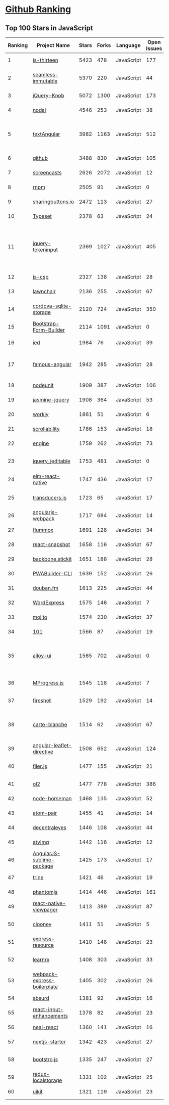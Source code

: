 [Github Ranking](../README.md)
==========

## Top 100 Stars in JavaScript

| Ranking | Project Name | Stars | Forks | Language | Open Issues | Description | Last Commit |
| ------- | ------------ | ----- | ----- | -------- | ----------- | ----------- | ----------- |
| 1 | [is-thirteen](https://github.com/jezen/is-thirteen) | 5423 | 478 | JavaScript | 177 | Check if a number is equal to 13. | 2022-12-16T20:04:49Z |
| 2 | [seamless-immutable](https://github.com/rtfeldman/seamless-immutable) | 5370 | 220 | JavaScript | 44 | Immutable data structures for JavaScript which are backwards-compatible with normal JS Arrays and Objects. | 2021-06-25T16:12:52Z |
| 3 | [jQuery-Knob](https://github.com/aterrien/jQuery-Knob) | 5072 | 1300 | JavaScript | 173 | Nice, downward compatible, touchable, jQuery dial | 2022-08-25T10:37:38Z |
| 4 | [nodal](https://github.com/keithwhor/nodal) | 4546 | 253 | JavaScript | 38 | API Services Made Easy With Node.js | 2023-01-05T06:41:58Z |
| 5 | [textAngular](https://github.com/textAngular/textAngular) | 3982 | 1163 | JavaScript | 512 | A radically powerful Text-Editor/Wysiwyg editor for Angular.js! Create multiple editor instances, two-way-bind HTML content, watch editors for changes and more! | 2022-11-07T13:31:56Z |
| 6 | [github](https://github.com/github-tools/github) | 3488 | 830 | JavaScript | 105 | A higher-level wrapper around the Github API. Intended for the browser. | 2022-09-04T15:10:53Z |
| 7 | [screencasts](https://github.com/curran/screencasts) | 2626 | 2072 | JavaScript | 12 | Code that goes along with my screencasts. | 2022-07-17T11:41:22Z |
| 8 | [rnpm](https://github.com/rnpm/rnpm) | 2505 | 91 | JavaScript | 0 | :iphone: React Native Package Manager | 2016-08-01T09:24:46Z |
| 9 | [sharingbuttons.io](https://github.com/mxstbr/sharingbuttons.io) | 2472 | 113 | JavaScript | 27 | Quickly generate social sharing buttons with a tiny performance footprint | 2022-06-23T08:32:38Z |
| 10 | [Typeset](https://github.com/davidmerfield/Typeset) | 2378 | 63 | JavaScript | 24 | An HTML pre-proces­sor for web ty­pog­ra­phy | 2022-10-26T22:06:51Z |
| 11 | [jquery-tokeninput](https://github.com/loopj/jquery-tokeninput) | 2369 | 1027 | JavaScript | 405 | Tokeninput is a jQuery plugin which allows your users to select multiple items from a predefined list, using autocompletion as they type to find each item. You may have seen a similar type of text entry when filling in the recipients field sending messages on facebook. | 2018-05-31T16:48:19Z |
| 12 | [js-csp](https://github.com/js-csp/js-csp) | 2327 | 138 | JavaScript | 28 | CSP channels for Javascript (like Clojurescript's core.async, or Go) | 2022-07-20T03:14:27Z |
| 13 | [lawnchair](https://github.com/brianleroux/lawnchair) | 2136 | 255 | JavaScript | 67 | A lightweight clientside JSON document store, | 2020-05-17T19:39:17Z |
| 14 | [cordova-sqlite-storage](https://github.com/storesafe/cordova-sqlite-storage) | 2120 | 724 | JavaScript | 350 | A Cordova/PhoneGap plugin to open and use sqlite databases on Android, iOS and Windows with HTML5/Web SQL API | 2022-12-16T01:34:45Z |
| 15 | [Bootstrap-Form-Builder](https://github.com/minikomi/Bootstrap-Form-Builder) | 2114 | 1091 | JavaScript | 0 | Web app for drag drop building bootstrap forms. | 2017-09-22T23:18:48Z |
| 16 | [ied](https://github.com/alexanderGugel/ied) | 1984 | 76 | JavaScript | 39 | :package: Like npm, but faster - an alternative package manager for Node | 2017-01-10T06:30:18Z |
| 17 | [famous-angular](https://github.com/Famous/famous-angular) | 1942 | 285 | JavaScript | 28 | Bring structure to your Famo.us apps with the power of AngularJS.  Famo.us/Angular integrates seamlessly with existing Angular and Famo.us apps. | 2018-10-08T06:20:52Z |
| 18 | [nodeunit](https://github.com/caolan/nodeunit) | 1909 | 387 | JavaScript | 106 | Easy unit testing in node.js and the browser, based on the assert module. | 2022-10-21T19:20:51Z |
| 19 | [jasmine-jquery](https://github.com/velesin/jasmine-jquery) | 1908 | 364 | JavaScript | 53 | jQuery matchers and fixture loader for Jasmine framework | 2017-10-06T05:58:54Z |
| 20 | [workly](https://github.com/pshihn/workly) | 1861 | 51 | JavaScript | 6 | A really simple way to move a function or class to a web worker. 🏋️‍♀️→ 😄 | 2022-07-20T02:30:10Z |
| 21 | [scrollability](https://github.com/joehewitt/scrollability) | 1786 | 153 | JavaScript | 18 | Imitates iOS native scrolling in JavaScript. | 2012-04-14T21:12:57Z |
| 22 | [engine](https://github.com/Famous/engine) | 1759 | 262 | JavaScript | 73 | None | 2021-10-19T11:29:18Z |
| 23 | [jquery_jeditable](https://github.com/NicolasCARPi/jquery_jeditable) | 1753 | 481 | JavaScript | 0 | jQuery edit in place plugin. Extendable via plugin architecture. Plugins for plugin. Really. | 2022-07-28T23:30:38Z |
| 24 | [elm-react-native](https://github.com/stoneWeb/elm-react-native) | 1747 | 436 | JavaScript | 17 | A react native app simulating eleme app，run ios and android. | 2017-02-04T05:45:18Z |
| 25 | [transducers.js](https://github.com/jlongster/transducers.js) | 1723 | 65 | JavaScript | 17 | A small library for generalized transformation of data (inspired by Clojure's transducers) | 2017-06-12T01:28:58Z |
| 26 | [angularjs-webpack](https://github.com/preboot/angularjs-webpack) | 1717 | 684 | JavaScript | 14 | A complete, yet simple, starter for AngularJS using webpack | 2020-01-05T18:08:53Z |
| 27 | [flummox](https://github.com/acdlite/flummox) | 1691 | 128 | JavaScript | 34 | Minimal, isomorphic Flux. | 2017-08-04T14:03:48Z |
| 28 | [react-snapshot](https://github.com/geelen/react-snapshot) | 1658 | 116 | JavaScript | 67 | A zero-configuration static pre-renderer for React apps | 2021-05-12T15:32:07Z |
| 29 | [backbone.stickit](https://github.com/nytimes/backbone.stickit) | 1651 | 188 | JavaScript | 28 | Backbone data binding, model binding plugin. The real logic-less templates. | 2018-05-07T13:54:03Z |
| 30 | [PWABuilder-CLI](https://github.com/pwa-builder/PWABuilder-CLI) | 1639 | 152 | JavaScript | 26 | Node.js tool for App Generation | 2021-05-12T21:50:31Z |
| 31 | [douban.fm](https://github.com/guo-yu/douban.fm) | 1613 | 225 | JavaScript | 44 | a tiny and smart cli player of douban.fm in Node.js | 2015-09-15T13:05:38Z |
| 32 | [WordExpress](https://github.com/ramsaylanier/WordExpress) | 1575 | 146 | JavaScript | 7 | WordPress using Node, React, GraphQL, and Apollo | 2018-07-27T01:51:34Z |
| 33 | [mojito](https://github.com/YahooArchive/mojito) | 1574 | 230 | JavaScript | 37 | [archiving soon] Yahoo! Mojito Framework | 2016-11-30T05:59:03Z |
| 34 | [101](https://github.com/tjmehta/101) | 1566 | 87 | JavaScript | 19 | A modern JS utility library | 2022-01-06T10:09:29Z |
| 35 | [alloy-ui](https://github.com/liferay/alloy-ui) | 1565 | 702 | JavaScript | 0 | Repo Moved. AlloyUI is a framework built on top of YUI3 (JavaScript) that uses Bootstrap 3 (HTML/CSS) to provide a simple API for building high scalable applications | 2021-11-04T21:42:49Z |
| 36 | [MProgress.js](https://github.com/lightningtgc/MProgress.js) | 1545 | 118 | JavaScript | 7 | Material Progress —Google Material Design Progress linear bar. By using CSS3 and vanilla JavaScript.  | 2021-05-15T08:44:16Z |
| 37 | [fireshell](https://github.com/toddmotto/fireshell) | 1529 | 192 | JavaScript | 14 | Fiercely quick front-end boilerplate and workflows, HTML5, Grunt, Sass. | 2018-12-11T22:22:11Z |
| 38 | [carte-blanche](https://github.com/carteb/carte-blanche) | 1514 | 62 | JavaScript | 67 | An isolated development space with integrated fuzz testing for your components. See them individually, explore them in different states and quickly and confidently develop them. | 2019-11-27T14:11:21Z |
| 39 | [angular-leaflet-directive](https://github.com/tombatossals/angular-leaflet-directive) | 1508 | 652 | JavaScript | 124 | AngularJS directive to embed an interact with maps managed by Leaflet library | 2018-10-09T13:49:58Z |
| 40 | [filer.js](https://github.com/ebidel/filer.js) | 1477 | 155 | JavaScript | 21 | A wrapper library for the HTML5 Filesystem API what reuses UNIX commands (cp, mv, ls) for its API. | 2019-04-11T12:59:23Z |
| 41 | [ol2](https://github.com/openlayers/ol2) | 1477 | 778 | JavaScript | 386 | OpenLayers v2 - deprecated! | 2022-05-11T15:05:10Z |
| 42 | [node-horseman](https://github.com/johntitus/node-horseman) | 1468 | 135 | JavaScript | 52 | Run PhantomJS from Node | 2020-06-13T08:51:02Z |
| 43 | [atom-pair](https://github.com/pusher/atom-pair) | 1455 | 41 | JavaScript | 14 | An Atom package that allows for epic pair programming | 2017-08-30T09:45:57Z |
| 44 | [decentraleyes](https://github.com/Synzvato/decentraleyes) | 1446 | 108 | JavaScript | 44 | This repository has a new home: https://git.synz.io/Synzvato/decentraleyes | 2019-02-23T14:26:58Z |
| 45 | [atvImg](https://github.com/drewwilson/atvImg) | 1442 | 116 | JavaScript | 12 | None | 2016-11-24T20:48:35Z |
| 46 | [AngularJS-sublime-package](https://github.com/angular-ui/AngularJS-sublime-package) | 1425 | 173 | JavaScript | 17 | AngularJS code completion, snippets, go to definition, quick panel search, and more. | 2015-11-15T18:52:09Z |
| 47 | [trine](https://github.com/jussi-kalliokoski/trine) | 1421 | 46 | JavaScript | 19 | A utility library for modern JavaScript. | 2020-01-09T17:32:42Z |
| 48 | [phantomjs](https://github.com/Medium/phantomjs) | 1414 | 446 | JavaScript | 161 | NPM wrapper for installing phantomjs | 2019-07-23T17:35:07Z |
| 49 | [react-native-viewpager](https://github.com/race604/react-native-viewpager) | 1413 | 389 | JavaScript | 87 | [Deprecated] ViewPager component for React Native | 2022-07-19T07:20:18Z |
| 50 | [clooney](https://github.com/GoogleChromeLabs/clooney) | 1411 | 51 | JavaScript | 5 | Clooney is an actor library for the web. Use workers without thinking about workers. | 2022-11-20T15:57:19Z |
| 51 | [express-resource](https://github.com/visionmedia/express-resource) | 1410 | 148 | JavaScript | 23 | Resourceful routing for Express | 2019-05-10T13:58:22Z |
| 52 | [learnrx](https://github.com/ReactiveX/learnrx) | 1408 | 303 | JavaScript | 33 | A series of interactive exercises for learning Microsoft's Reactive Extensions Library for Javascript. | 2019-06-25T05:54:02Z |
| 53 | [webpack-express-boilerplate](https://github.com/christianalfoni/webpack-express-boilerplate) | 1405 | 302 | JavaScript | 26 | A boilerplate for running a Webpack workflow in Node express | 2021-09-02T07:59:00Z |
| 54 | [absurd](https://github.com/krasimir/absurd) | 1381 | 92 | JavaScript | 16 | A JavaScript library with superpowers | 2017-11-08T04:16:18Z |
| 55 | [react-input-enhancements](https://github.com/alexkuz/react-input-enhancements) | 1378 | 82 | JavaScript | 23 | Set of enhancements for input control | 2022-10-27T08:23:27Z |
| 56 | [neal-react](https://github.com/dennybritz/neal-react) | 1360 | 141 | JavaScript | 16 | Startup Landing Page Components for React.js | 2019-02-12T01:25:59Z |
| 57 | [nextjs-starter](https://github.com/iaincollins/nextjs-starter) | 1342 | 423 | JavaScript | 27 | A starter project for Next.js with authentication | 2020-07-15T00:01:03Z |
| 58 | [bootstro.js](https://github.com/clu3/bootstro.js) | 1335 | 247 | JavaScript | 27 | Tiny JS library using bootstrap's popovers to help guide your users around your website | 2018-09-24T12:21:20Z |
| 59 | [redux-localstorage](https://github.com/elgerlambert/redux-localstorage) | 1331 | 102 | JavaScript | 25 | Store enhancer that syncs (a subset) of your Redux store state to localstorage. | 2022-01-23T11:23:42Z |
| 60 | [uikit](https://github.com/visionmedia/uikit) | 1321 | 119 | JavaScript | 23 | UIKit - modern ui components for the modern web | 2022-03-11T01:32:21Z |

